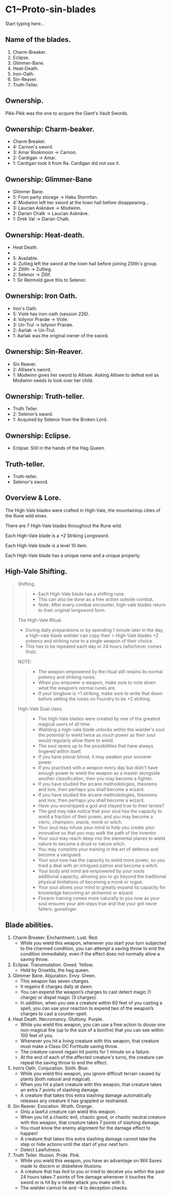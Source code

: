 # C1~Proto-sin-blades

Start typing here...

## Name of the blades.

1. Charm-Breaker.
2. Eclipse.
3. Glimmer-Bane.
4. Heat-Death.
5. Iron-Oath.
6. Sin-Reaver.
7. Truth-Teller.

## Ownership.

Pikk-Pikk was the one to acquire the Giant's Vault Swords.

## Ownership: Charm-beaker.

- Charm Breaker.
- 4: Carnon's sword.
- 3: Amar Rookmoon -> Carnon.
- 2: Cardigan -> Amar.
- 1: Cardigan took it from Ra. Cardigan did not use it. 

## Ownership: Glimmer-Bane

- Glimmer Bane.
- 5: From party storage -> Haku Stormfan.
- 4: Modwinn left her sword at the town hall before disappearing...
- 3: Laucian Asknäve -> Modwinn.
- 2: Darian Chalk -> Laucian Asknäve.
- 1: Drek Val -> Darian Chalk.

## Ownership: Heat-death.

- Heat Death.
- 
- 5: Available.
- 4: Zutlieg left the sword at the town hall before joining Zillith's group.
- 3: Zillith -> Zutlieg.
- 2: Selenor -> Zillif.
- 1: Sir Reinhold gave this to Selenor.

## Ownership: Iron Oath.

- Iron's Oath.
- 5: Viole has iron-oath (session 226).
- 4: Isilynor Pranäe -> Viole.
- 3: Un-Trul -> Isilynor Pranäe.
- 2: Aarlak -> Un-Trul.
- 1: Aarlak was the original owner of the sword.

## Ownership: Sin-Reaver.

- Sin Reaver.
- 2: Allisee's sword.
- 1: Modwinn gives her sword to Allisee. Asking Allisee to defeat evil as Modwinn needs to look over her child.

## Ownership: Truth-teller.

- Truth Teller.
- 2: Selenor’s sword.
- 1: Acquired by Selenor from the Broken Lord.

## Ownership: Eclipse.

- Eclipse: Still in the hands of the Hag Queen.

## Truth-teller.

- Truth-teller.
- Selenor's sword.

## Overview & Lore.

The High-Vale blades were crafted in High-Vale, the mountaintop cities of the Rune wild elves.

There are 7 High-Vale blades throughout the Rune wild.

Each High-Vale blade is a +2 Striking Longsword.

Each High-Vale blade is a level 10 item.

Each High-Vale blade has a unique name and a unique property.

## High-Vale Shifting.

> Shifting.
>> - Each High-Vale blade has a shifting rune.
>> - This can also be done as a free action outside combat.
>> - Note: After every combat encounter, high-vale blades return to their original longsword form.

> The High-Vale Ritual.
> - During daily preparations or by spending 1 minute later in the day, a high-vale blade wielder can copy their
    > High-Vale blades +2 potency and striking rune to a single weapon of their choice.
> - This has to be repeated each day or 24 hours (whichever comes first).

> NOTE:
>> - The weapon empowered by the ritual still retains its normal potency and striking runes.
>> - When you empower a weapon, make sure to note down what the weapon’s normal runes are.
>> - If your longbow is +1 striking, make sure to write that down before setting the runes on Foundry to be +2 striking.

> High-Vale Dual class.
>> - The High-Vale blades were created by one of the greatest magical users of all time.
>> - Wielding a high-vale blade unlocks within the wielder's soul the potential to wield twice as much power as their soul would regularly allow them to wield.
>> - The soul opens up to the possibilities that have always lingered within itself.
>> - If you have planar blood, it may awaken your sorcerer power.
>> - If you practised with a weapon every day but didn't have enough power to wield the weapon as a master alongside another classification, then you may become a fighter.
>> - If you have studied the arcane methodologies, theorems and lore, then perhaps you shall become a wizard.
>> - If you have studied the arcane methodologies, theorems and lore, then perhaps you shall become a wizard.
>> - Have you worshipped a god and stayed true to their tenets?
>> - The god may take notice that your soul has the capacity to wield a fraction of their power, and you may become a cleric, champion, oracle, monk or witch.
>> - Your soul may infuse your mind to help you create your innovative so that you may walk the path of the inventor.
>> - Your soul may reach deep into the elemental planes to wield nature to become a druid or nature witch.
>> - You may complete your training in the art of defence and become a vanguard.
>> - Your soul now has the capacity to wield more power, so you tried a deal with an intrigued patron and become a witch.
>> - Your body and mind are empowered by your souls additional capacity, allowing you to go beyond the traditional physical limitations of becoming a monk or rogue.
>> - Your soul allows your mind to greatly expand its capacity for knowledge becoming an alchemist or wizard.
>> - Firearm training comes more naturally to you now as your soul ensures your aim stays true and that your grit never falters: gunslinger.

## Blade abilities.

1. Charm Breaker. Enchantment. Lust. Red.
	- While you wield this weapon, whenever you start your turn subjected to the charmed condition, you can attempt a
	  saving throw to end the condition immediately, even if the effect does not normally allow a saving throw.
2. Eclipse. Transmutation. Greed. Yellow.
	- Held by Griselda, the hag queen.
3. Glimmer Bane. Abjuration. Envy. Green.
	- This weapon has seven charges.
	- It regains 6 charges daily at dawn.
	- You can expend the weapon’s charges to cast detect magic (1 charge) or dispel magic (3 charges).
	- In addition, when you see a creature within 60 feet of you casting a spell, you can use your reaction to expend two of the weapon’s charges to cast a counter-spell.
4. Heat Death. Necromancy. Gluttony. Purple.
	- While you wield this weapon, you can use a free action to douse one non-magical fire (up to the size of a bonfire) that you can see within 100 feet of you.
	- Whenever you hit a living creature with this weapon, that creature must make a Class-DC Fortitude saving throw.
	- The creature cannot regain hit points for 1 minute on a failure.
	- At the end of each of the affected creature's turns, the creature can repeat the saving throw to end the effect.
5. Iron’s Oath. Conjuration. Sloth. Blue.
	- While you wield this weapon, you ignore difficult terrain caused by plants (both natural and magical).
	- When you hit a plant creature with this weapon, that creature takes an extra 7 points of slashing damage.
	- A creature that takes this extra slashing damage automatically releases any creature it has grappled or restrained.
6. Sin Reaver. Evocation. Wrath. Orange.
	- Only a lawful creature can wield this weapon.
	- When you hit a chaotic evil, chaotic good, or chaotic neutral creature with this weapon, that creature takes 7
	  points of slashing damage.
	- You must know the enemy alignment for the damage effect to happen!
	- A creature that takes this extra slashing damage cannot take the step or hide actions until the start of your next turn.
	- Detect Lawfulness.
7. Truth Teller. Illusion. Pride. Pink.
	- While you wield this weapon, you have an advantage on Will Saves made to discern or disbelieve illusions.
	- A creature that has lied to you or tried to deceive you within the past 24 hours takes 7 points of fire damage whenever it touches the sword or is hit by a mêlée attack you make with it.
	- The wielder cannot lie and –4 to deception checks.
